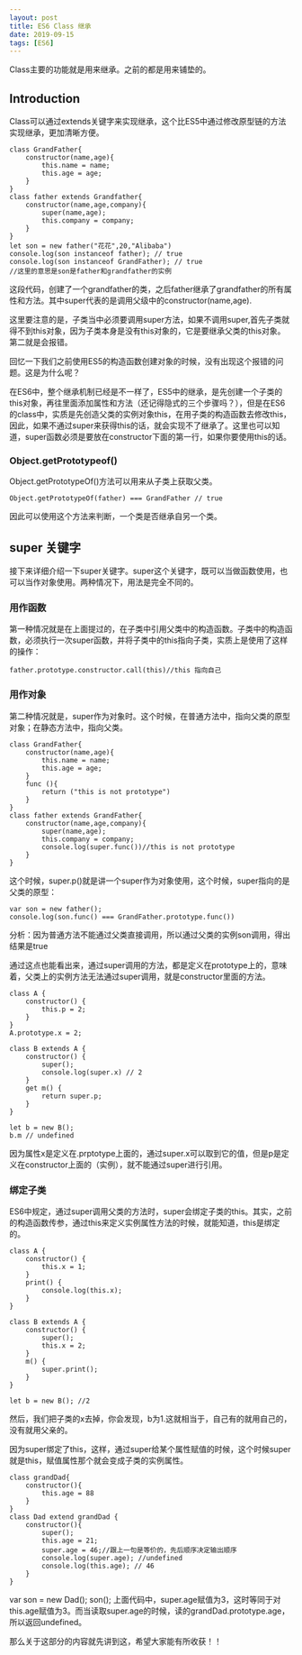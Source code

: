 ```yaml
---
layout: post
title: ES6 Class 继承
date: 2019-09-15
tags: [ES6]
---
```


Class主要的功能就是用来继承。之前的都是用来铺垫的。

## Introduction

Class可以通过extends关键字来实现继承，这个比ES5中通过修改原型链的方法实现继承，更加清晰方便。

    class GrandFather{
        constructor(name,age){
            this.name = name;
            this.age = age;
        }
    }
    class father extends Grandfather{
        constructor(name,age,company){
            super(name,age);
            this.company = company;
        }
    }
    let son = new father("花花",20,"Alibaba")
    console.log(son instanceof father); // true
    console.log(son instanceof GrandFather); // true
    //这里的意思是son是father和grandfather的实例

这段代码，创建了一个grandfather的类，之后father继承了grandfather的所有属性和方法。其中super代表的是调用父级中的constructor(name,age).

这里要注意的是，子类当中必须要调用super方法，如果不调用super,首先子类就得不到this对象，因为子类本身是没有this对象的，它是要继承父类的this对象。第二就是会报错。

回忆一下我们之前使用ES5的构造函数创建对象的时候，没有出现这个报错的问题。这是为什么呢？

在ES6中，整个继承机制已经是不一样了，ES5中的继承，是先创建一个子类的this对象，再往里面添加属性和方法（还记得隐式的三个步骤吗？），但是在ES6的class中，实质是先创造父类的实例对象this，在用子类的构造函数去修改this，因此，如果不通过super来获得this的话，就会实现不了继承了。这里也可以知道，super函数必须是要放在constructor下面的第一行，如果你要使用this的话。

### Object.getPrototypeof()

Object.getPrototypeOf()方法可以用来从子类上获取父类。

    Object.getPrototypeOf(father) === GrandFather // true

因此可以使用这个方法来判断，一个类是否继承自另一个类。

## super 关键字

接下来详细介绍一下super关键字。super这个关键字，既可以当做函数使用，也可以当作对象使用。两种情况下，用法是完全不同的。

### 用作函数

第一种情况就是在上面提过的，在子类中引用父类中的构造函数。子类中的构造函数，必须执行一次super函数，并将子类中的this指向子类，实质上是使用了这样的操作：

    father.prototype.constructor.call(this)//this 指向自己

### 用作对象

第二种情况就是，super作为对象时。这个时候，在普通方法中，指向父类的原型对象；在静态方法中，指向父类。

    class GrandFather{
        constructor(name,age){
            this.name = name;
            this.age = age;
        }
        func (){
            return ("this is not prototype")
        }
    }
    class father extends GrandFather{
        constructor(name,age,company){
            super(name,age);
            this.company = company;
            console.log(super.func())//this is not prototype
        }
    }

这个时候，super.p()就是讲一个super作为对象使用，这个时候，super指向的是父类的原型：

    var son = new father();
    console.log(son.func() === GrandFather.prototype.func())

分析：因为普通方法不能通过父类直接调用，所以通过父类的实例son调用，得出结果是true

通过这点也能看出来，通过super调用的方法，都是定义在prototype上的，意味着，父类上的实例方法无法通过super调用，就是constructor里面的方法。

    class A {
        constructor() {
            this.p = 2;
        }
    }
    A.prototype.x = 2;

    class B extends A {
        constructor() {
            super();
            console.log(super.x) // 2
        }
        get m() {
            return super.p;
        }
    }

    let b = new B();
    b.m // undefined

因为属性x是定义在.prptotype上面的，通过super.x可以取到它的值，但是p是定义在constructor上面的（实例），就不能通过super进行引用。

### 绑定子类

ES6中规定，通过super调用父类的方法时，super会绑定子类的this。其实，之前的构造函数传参，通过this来定义实例属性方法的时候，就能知道，this是绑定的。

    class A {
        constructor() {
            this.x = 1;
        }
        print() {
            console.log(this.x);
        }
    }

    class B extends A {
        constructor() {
            super();
            this.x = 2;
        }
        m() {
            super.print();
        }
    }

    let b = new B(); //2

然后，我们把子类的x去掉，你会发现，b为1.这就相当于，自己有的就用自己的，没有就用父亲的。

因为super绑定了this，这样，通过super给某个属性赋值的时候，这个时候super就是this，赋值属性那个就会变成子类的实例属性。

    class grandDad{
        constructor(){
            this.age = 88
        }
    }
    class Dad extend grandDad {
        constructor(){
            super();
            this.age = 21;
            super.age = 46;//跟上一句是等价的，先后顺序决定输出顺序
            console.log(super.age); //undefined
            console.log(this.age); // 46
        }
    }
   var son = new Dad();
   son();
上面代码中，super.age赋值为3，这时等同于对this.age赋值为3。而当读取super.age的时候，读的grandDad.prototype.age，所以返回undefined。

那么关于这部分的内容就先讲到这，希望大家能有所收获！！
